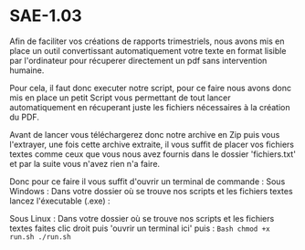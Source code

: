 # SAE-1.03
Afin de faciliter vos créations de rapports trimestriels, nous avons mis en place un outil convertissant automatiquement votre texte en format lisible par l'ordinateur pour récuperer directement un pdf sans intervention humaine. 

Pour cela, il faut donc executer notre script, pour ce faire nous avons donc mis en place un petit Script vous permettant de tout lancer automatiquement en récuperant juste les fichiers nécessaires à la création du PDF.

Avant de lancer vous téléchargerez donc notre archive en Zip puis vous l'extrayer, une fois cette archive extraite, il vous suffit de placer vos fichiers textes comme ceux que vous nous avez fournis dans le dossier 'fichiers.txt' et par la suite vous n'avez rien n'a faire.

Donc pour ce faire il vous suffit d'ouvrir un terminal de commande :
  Sous Windows : 
      Dans votre dossier où se trouve nos scripts et les fichiers textes lancez l'éxecutable (.exe) :
    
  Sous Linux : 
      Dans votre dossier où se trouve nos scripts et les fichiers textes faites clic droit puis 'ouvrir un terminal ici' puis :
         ``` Bash
         chmod +x run.sh
         ./run.sh ```

